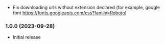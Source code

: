 * Fix downloading urls without extension declared
  (for example, google font https://fonts.googleapis.com/css?family=Roboto)

### 1.0.0 (2023-09-28)
* Initial release